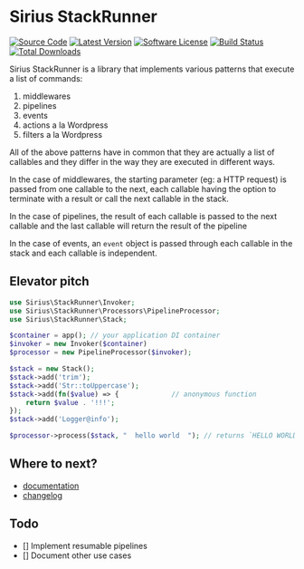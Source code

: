 # Sirius StackRunner

[![Source Code](http://img.shields.io/badge/source-siriusphp/stackrunner-blue.svg)](https://github.com/siriusphp/stackrunner)
[![Latest Version](https://img.shields.io/packagist/v/siriusphp/stack_runner.svg)](https://github.com/siriusphp/stackrunner/releases)
[![Software License](https://img.shields.io/badge/license-MIT-brightgreen.svg)](https://github.com/siriusphp/stackrunner/blob/master/LICENSE)
[![Build Status](https://github.com/siriusphp/stackrunner/workflows/CI/badge.svg)](https://github.com/siriusphp/stackrunner/actions)
[![Total Downloads](https://img.shields.io/packagist/dt/siriusphp/stackrunner.svg)](https://packagist.org/packages/siriusphp/stackrunner)

Sirius StackRunner is a library that implements various patterns that execute a list of commands:

1. middlewares
2. pipelines
3. events
4. actions a la Wordpress
5. filters a la Wordpress

All of the above patterns have in common that they are actually a list of callables and they differ in the way they are executed in different ways. 

In the case of middlewares, the starting parameter (eg: a HTTP request) is passed from one callable to the next, each 
callable having the option to terminate with a result or call the next callable in the stack. 

In the case of pipelines, the result of each callable is passed to the next callable and the last callable will return the result of the pipeline

In the case of events, an `event` object is passed through each callable in the stack and each callable is independent.

## Elevator pitch

```php
use Sirius\StackRunner\Invoker;
use Sirius\StackRunner\Processors\PipelineProcessor;
use Sirius\StackRunner\Stack;

$container = app(); // your application DI container
$invoker = new Invoker($container)
$processor = new PipelineProcessor($invoker);

$stack = new Stack();
$stack->add('trim');
$stack->add('Str::toUppercase');
$stack->add(fn($value) => {             // anonymous function
    return $value . '!!!';
});
$stack->add('Logger@info');

$processor->process($stack, "  hello world  "); // returns `HELLO WORLD!!!`
```

## Where to next?

- [documentation](https://sirius.ro/php/sirius/stack_runner/)
- [changelog](CHANGELOG.md)

## Todo
- [] Implement resumable pipelines
- [] Document other use cases
